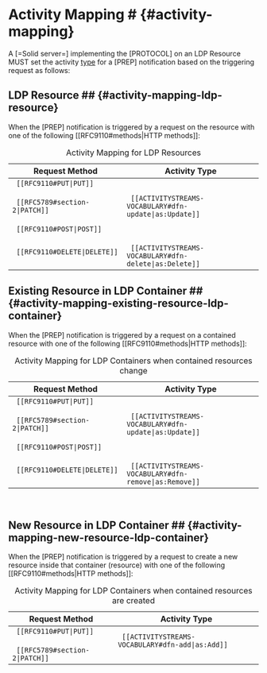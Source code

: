 # Activity Mapping # {#activity-mapping}

A [=Solid server=] implementing the [PROTOCOL] on an LDP Resource MUST set the activity [type](#notification-property-type) for a [PREP] notification based on the triggering request as follows:

## LDP Resource ## {#activity-mapping-ldp-resource}

When the [PREP] notification is triggered by a request on the resource with one of the following [[RFC9110#methods|HTTP methods]]:

<table class="numbered">
  <caption> Activity Mapping for LDP Resources
  <thead>
    <tr>
      <th> Request Method
      <th> Activity Type
  <tbody>
    <tr>
      <td><code> [[RFC9110#PUT|PUT]]
      <td rowspan="3"><code> [[ACTIVITYSTREAMS-VOCABULARY#dfn-update|as:Update]]
    <tr>
      <td><code> [[RFC5789#section-2|PATCH]]
    <tr>
      <td><code> [[RFC9110#POST|POST]]
    <tr>
      <td><code> [[RFC9110#DELETE|DELETE]]
      <td><code> [[ACTIVITYSTREAMS-VOCABULARY#dfn-delete|as:Delete]]
</table>

## Existing Resource in LDP Container ## {#activity-mapping-existing-resource-ldp-container}

When the [PREP] notification is triggered by a request on a contained resource with one of the following [[RFC9110#methods|HTTP methods]]:

<table class="numbered">
  <caption> Activity Mapping for LDP Containers when contained resources change
  <thead>
    <tr>
      <th> Request Method
      <th> Activity Type
  <tbody>
    <tr>
      <td><code> [[RFC9110#PUT|PUT]]
      <td rowspan="3"><code> [[ACTIVITYSTREAMS-VOCABULARY#dfn-update|as:Update]]
    <tr>
      <td><code> [[RFC5789#section-2|PATCH]]
    <tr>
      <td><code> [[RFC9110#POST|POST]]
    <tr>
      <td><code> [[RFC9110#DELETE|DELETE]]
      <td><code> [[ACTIVITYSTREAMS-VOCABULARY#dfn-remove|as:Remove]]
</table>
<br/>

## New Resource in LDP Container ## {#activity-mapping-new-resource-ldp-container}

When the [PREP] notification is triggered by a request to create a new resource inside that container (resource) with one of the following [[RFC9110#methods|HTTP methods]]:

<table class="numbered">
  <caption> Activity Mapping for LDP Containers when contained resources are created
  <thead>
  <tr>
    <th> Request Method
    <th> Activity Type
<tbody>
    <tr>
      <td><code> [[RFC9110#PUT|PUT]]
      <td rowspan="2"><code> [[ACTIVITYSTREAMS-VOCABULARY#dfn-add|as:Add]]
    <tr>
      <td><code> [[RFC5789#section-2|PATCH]]
</table>
